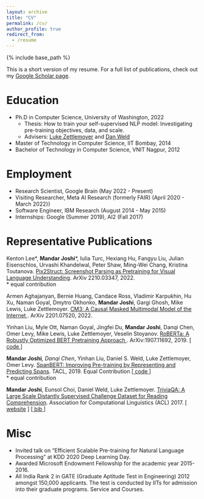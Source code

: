 ```yaml
---
layout: archive
title: "CV"
permalink: /cv/
author_profile: true
redirect_from:
  - /resume
---
```


{% include base_path %}

This is a short version of my resume. For a full list of publications, check out my [Google Scholar page](https://scholar.google.com/citations?user=uCJk8mIAAAAJ&hl=en). 

Education
======
* Ph.D in Computer Science, University of Washington, 2022
  * Thesis: How to train your self-supervised NLP model: Investigating pre-training objectives, data, and scale.
  * Advisers: [Luke Zettlemoyer](https://www.cs.washington.edu/people/faculty/lsz) and [Dan Weld](https://www.cs.washington.edu/people/faculty/weld)
* Master of Technology in Computer Science, IIT Bombay, 2014
* Bachelor of Technology in Computer Science, VNIT Nagpur, 2012

Employment
======
* Research Scientist, Google Brain (May 2022 - Present)
* Visiting Researcher, Meta AI Research (formerly FAIR) (April 2020 - March 2022})
* Software Engineer, IBM Research (August 2014 - May 2015)
* Internships: Google (Summer 2019), AI2 (Fall 2017)
  
Representative Publications
======
Kenton Lee\*, <b>Mandar Joshi</b>\*, Iulia Turc, Hexiang Hu, Fangyu Liu, Julian Eisenschlos, Urvashi Khandelwal, Peter Shaw, Ming-Wei Chang, Kristina Toutanova. <a href="https://arxiv.org/abs/2210.03347" target="_blank"> Pix2Struct: Screenshot Parsing as Pretraining for Visual Language Understanding</a>. ArXiv 2210.03347, 2022.<br />
\* equal contribution

Armen Aghajanyan, Bernie Huang, Candace Ross, Vladimir Karpukhin, Hu Xu, Naman Goyal, Dmytro Okhonko, <b>Mandar Joshi</b>, Gargi Ghosh, Mike Lewis, Luke Zettlemoyer. <a href="https://arxiv.org/abs/2201.07520" target="_blank"> CM3: A Causal Masked Multimodal Model of the Internet </a>. ArXiv 2201.07520, 2022.

Yinhan Liu, Myle Ott, Naman Goyal, Jingfei Du, <b>Mandar Joshi</b>, Danqi Chen, Omer Levy, Mike Lewis, Luke Zettlemoyer, Veselin Stoyanov. <a href="https://arxiv.org/abs/1907.11692" target="_blank">RoBERTa: A Robustly Optimized BERT Pretraining Approach </a>. ArXiv:1907.11692, 2019.  [<a href="https://github.com/pytorch/fairseq/tree/master/examples/roberta" target="_blank"> code </a>]

<b>Mandar Joshi</b>*, Danqi Chen*, Yinhan Liu, Daniel S. Weld, Luke Zettlemoyer, Omer Levy. <a href="https://arxiv.org/abs/1907.10529" target="_blank"> SpanBERT: Improving Pre-training by Representing and Predicting Spans</a>. TACL, 2019.  Equal Contribution  [<a href="https://github.com/facebookresearch/SpanBERT" target="_blank"> code </a>]
<br />
\* equal contribution

<b>Mandar Joshi</b>, Eunsol Choi, Daniel Weld, Luke Zettlemoyer. <a href = "docs/triviaQA.pdf" target = "_blank">TriviaQA: A Large Scale Distantly Supervised Challenge Dataset for Reading Comprehension</a>. Association for Computational Linguistics (ACL) 2017. [ <a href="http://nlp.cs.washington.edu/triviaqa/" target="_blank">website</a> ] [<a href="bibs/triviaqa.bib" target="_blank"> bib </a>]
  
Misc
======
* Invited talk on “Efficient Scalable Pre-training for Natural Language Processing” at KDD 2020 Deep
Learning Day.
* Awarded Microsoft Endowment Fellowship for the academic year 2015-2016.
* All India Rank 2 in GATE (Graduate Aptitude Test in Engineering) 2012 amongst 150,000 applicants. The test is conducted by IITs for admission into their graduate programs.
Service and Courses.